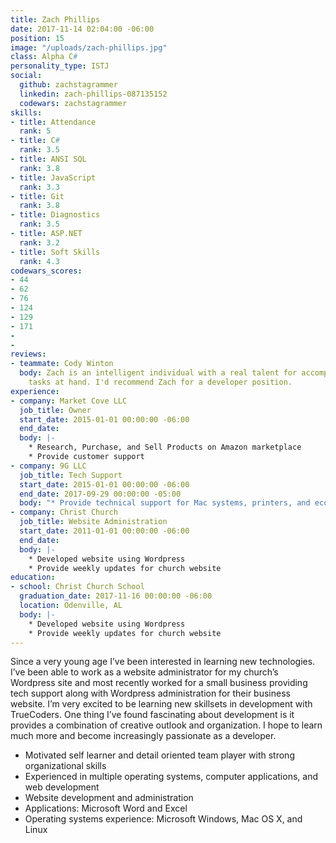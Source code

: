 ```yaml
---
title: Zach Phillips
date: 2017-11-14 02:04:00 -06:00
position: 15
image: "/uploads/zach-phillips.jpg"
class: Alpha C#
personality_type: ISTJ
social:
  github: zachstagrammer
  linkedin: zach-phillips-087135152
  codewars: zachstagrammer
skills:
- title: Attendance
  rank: 5
- title: C#
  rank: 3.5
- title: ANSI SQL
  rank: 3.8
- title: JavaScript
  rank: 3.3
- title: Git
  rank: 3.8
- title: Diagnostics
  rank: 3.5
- title: ASP.NET
  rank: 3.2
- title: Soft Skills
  rank: 4.3
codewars_scores:
- 44
- 62
- 76
- 124
- 129
- 171
- 
- 
reviews:
- teammate: Cody Winton
  body: Zach is an intelligent individual with a real talent for accomplishing the
    tasks at hand. I'd recommend Zach for a developer position.
experience:
- company: Market Cove LLC
  job_title: Owner
  start_date: 2015-01-01 00:00:00 -06:00
  end_date: 
  body: |-
    * Research, Purchase, and Sell Products on Amazon marketplace
    * Provide customer support
- company: 9G LLC
  job_title: Tech Support
  start_date: 2015-01-01 00:00:00 -06:00
  end_date: 2017-09-29 00:00:00 -05:00
  body: "* Provide technical support for Mac systems, printers, and ecommerce website"
- company: Christ Church
  job_title: Website Administration
  start_date: 2011-01-01 00:00:00 -06:00
  end_date: 
  body: |-
    * Developed website using Wordpress
    * Provide weekly updates for church website
education:
- school: Christ Church School
  graduation_date: 2017-11-16 00:00:00 -06:00
  location: Odenville, AL
  body: |-
    * Developed website using Wordpress
    * Provide weekly updates for church website
---
```


Since a very young age I’ve been interested in learning new technologies. I’ve been able to work as a website administrator for my church’s Wordpress site and most recently worked for a small business providing tech support along with Wordpress administration for their business website. I’m very excited to be learning new skillsets in development with TrueCoders. One
thing I’ve found fascinating about development is it provides a combination of creative outlook and organization. I hope to learn much more and become increasingly passionate as a developer.

* Motivated self learner and detail oriented team player with strong organizational skills
* Experienced in multiple operating systems, computer applications, and web development
* Website development and administration
* Applications: Microsoft Word and Excel
* Operating systems experience: Microsoft Windows, Mac OS X, and Linux